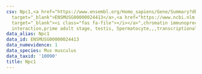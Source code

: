 ```yaml
---
csv: Npc1,<a href="https://www.ensembl.org/Homo_sapiens/Gene/Summary?db=core;g=ENSMUSG00000024413"
  target="_blank">ENSMUSG00000024413</a>,<a href="https://www.ncbi.nlm.nih.gov/pubmed/25450459"
  target="_blank"><i class="fas fa-file"></i></a>",chromatin immunoprecipitation assay,direct
  interaction,prime adult stage, testis, Spermatocyte,,,transcriptional regulation,
data_alias: Npc1
data_id: ENSMUSG00000024413
data_numevidence: 1
data_species: Mus musculus
data_taxid: '10090'
title: Npc1
---
```

